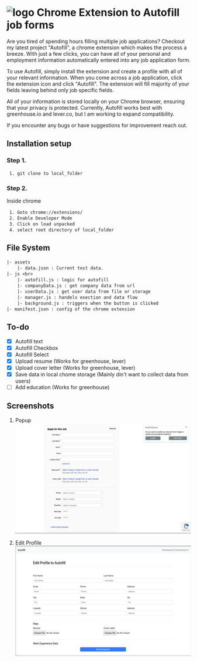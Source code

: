 # <img src="img/logo_128x128.png" alt="logo" style="width:24px;"/> Chrome Extension to Autofill job forms

Are you tired of spending hours filling multiple job applications? Checkout my latest project "Autofill", a chrome extension which makes the process a breeze. With just a few clicks, you can have all of your personal and employment information automatically entered into any job application form.

To use Autofill, simply install the extension and create a profile with all of your relevant information. When you come across a job application, click the extension icon and click "Autofill". The extension will fill majority of your fields leaving behind only job specific fields.

All of your information is stored locally on your Chrome browser, ensuring that your privacy is protected. Currently, Autofill works best with greenhouse.io and lever.co, but I am working to expand compatibility.

If you encounter any bugs or have suggestions for improvement reach out.

## Installation setup 
### Step 1.
```
 1. git clone to local_folder
```
### Step 2.
Inside chrome
```
 1. Goto chrome://extensions/
 2. Enable Developer Mode
 3. Click on load unpacked
 4. select root directory of local_folder
```

## File System
```
|- assets
    |- data.json : Current test data. 
|- js <br>
    |- autofill.js : logic for autofill
    |- companyData.js : get company data from url
    |- userData.js : get user data from file or storage
    |- manager.js : handels exection and data flow
    |- background.js : triggers when the button is clicked
|- manifest.json : config of the chrome extension  
```

## To-do
* [x] Autofill text
* [x] Autofill Checkbox
* [x] Autofill Select
* [x] Upload resume (Works for greenhouse, lever)
* [x] Upload cover letter (Works for greenhouse, lever)
* [x] Save data in local chome storage (Mainly din't want to collect data from users)
* [ ] Add education (Works for greenhouse)<br>

## Screenshots

1. Popup
![Popup](img/popup.png)

2. Edit Profile
![Edit profile](img/editprofile.png)
